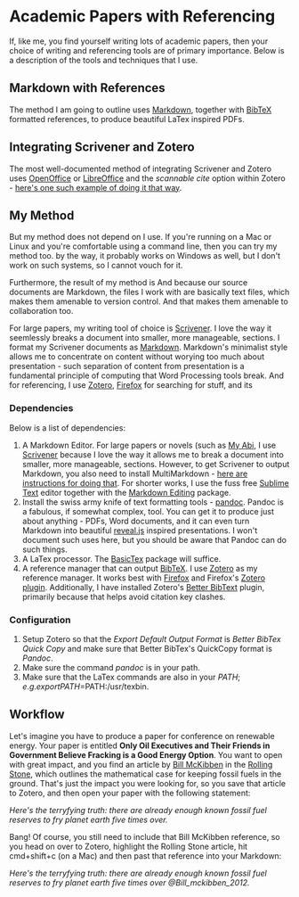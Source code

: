 # Academic Papers with Referencing

If, like me, you find yourself writing lots of academic papers, then your choice of writing and referencing tools are of primary importance. Below is a description of the tools and techniques that I use.

## Markdown with References

The method I am going to outline uses [Markdown](https://daringfireball.net/projects/markdown/), together with [BibTeX](http://www.bibtex.org/) formatted references, to produce beautiful LaTex inspired PDFs.

## Integrating Scrivener and Zotero

The most well-documented method of integrating Scrivener and Zotero uses [OpenOffice](https://www.openoffice.org/) or [LibreOffice](https://www.libreoffice.org/) and the _scannable cite_ option within Zotero - [here's one such example of doing it that way](http://thedigitalresearcher.com/how-to-use-zotero-with-scrivener/). 

## My Method

But my method does not depend on I use. If you're running on a Mac or Linux and you're comfortable using a command line, then you can try my method too. by the way, it probably works on Windows as well, but I don't work on such systems, so I cannot vouch for it. 

Furthermore, the result of my method is  And because our source documents are Markdown, the files I work with are basically text files, which makes them amenable to version control. And that makes them amenable to collaboration too.

For large papers, my writing tool of choice is [Scrivener](https://www.literatureandlatte.com/scrivener.php). I love the way it seemlessly breaks a document into smaller, more manageable, sections. I format my Scrivener documents as [Markdown](https://daringfireball.net/projects/markdown/). Markdown's minimalist style allows me to concentrate on content without worying too much about presentation - such separation of content from presentation is a fundamental principle of computing that Word Processing tools break. And for referencing, I use [Zotero](https://www.zotero.org/), [Firefox](https://www.mozilla.org/en-GB/firefox/new/) for searching for stuff, and its  


### Dependencies

Below is a list of dependencies:

1. A Markdown Editor. For large papers or novels (such as [My Abi](https://glowkeeper.gitbooks.io/my-abi/content/), I use [Scrivener](https://www.literatureandlatte.com/scrivener.php) because I love the way it allows me to break a document into smaller, more manageable, sections. However, to get Scrivener to output Markdown, you also need to install MultiMarkdown - [here are instructions for doing that](http://thaddeushunt.com/tips-setting-up-scrivener-to-compile-multimarkdown/). For shorter works, I use the fuss free [Sublime Text](https://www.sublimetext.com/) editor together with the [Markdown Editing](https://github.com/SublimeText-Markdown/MarkdownEditing) package. 
2. Install the swiss army knife of text formatting tools - [pandoc](http://pandoc.org/). Pandoc is a fabulous, if somewhat complex, tool. You can get it to produce just about anything - PDFs, Word documents, and it can even turn Markdown into beautiful [reveal.js](https://github.com/hakimel/reveal.js/) inspired presentations. I won't document such uses here, but you should be aware that Pandoc can do such things.
3. A LaTex processor. The [BasicTex](http://www.tug.org/mactex/morepackages.html) package will suffice. 
4. A reference manager that can output [BibTeX](http://www.bibtex.org/). I use [Zotero](https://www.zotero.org/) as my reference manager. It works best with [Firefox](https://www.mozilla.org/en-GB/firefox/new/) and Firefox's [Zotero plugin](https://download.zotero.org/extension/zotero-4.0.29.10.xpi). Additionally, I have installed Zotero's [Better BibText](https://github.com/retorquere/zotero-better-bibtex) plugin, primarily because that helps avoid citation key clashes. 

### Configuration

1. Setup Zotero so that the _Export_ _Default Output Format_ is _Better BibTex Quick Copy_ and make sure that Better BibTex's QuickCopy format is _Pandoc_. 
2. Make sure the command _pandoc_ is in your path.
3. Make sure that the LaTex commands are also in your $PATH; e.g. export PATH=$PATH:/usr/texbin.

## Workflow

Let's imagine you have to produce a paper for conference on renewable energy. Your paper is entitled **Only Oil Executives and Their Friends in Government Believe Fracking is a Good Energy Option**.  You want to open with great impact, and you find an article by [Bill McKibben](http://www.billmckibben.com/) in the [Rolling Stone](http://www.rollingstone.com/), which outlines the mathematical case for keeping fossil fuels in the ground. That's just the impact you were looking for, so you save that article to Zotero, and then open your paper with the following statement:

_Here's the terryfying truth: there are already enough known fossil fuel reserves to fry planet earth five times over._

Bang! Of course, you still need to include that Bill McKibben reference, so you head on over to Zotero, highlight the Rolling Stone article, hit cmd+shift+c (on a Mac) and then past that reference into your Markdown:

_Here's the terryfying truth: there are already enough known fossil fuel reserves to fry planet earth five times over @Bill_mckibben_2012._



    

